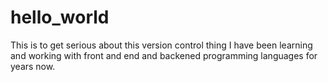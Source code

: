 # hello_world
This is to get serious about this version control thing
I have been learning and working with front and end and backened programming languages for years now.
